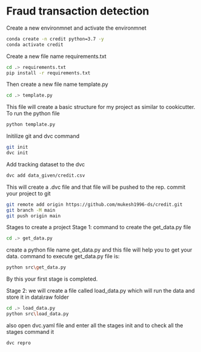 # Fraud transaction detection

Create a new environmnet and activate the environmnet 
```bash
conda create -n credit python=3.7 -y
conda activate credit
```
Create a new file name requirements.txt
```bash
cd .> requirements.txt
pip install -r requirements.txt
```
Then create a new file name template.py
```bash
cd .> template.py
```
This file will create a basic structure for my project as similar to cookicutter.
To run the python file 
```bash
python template.py
```
Initilize git and dvc command
```bash
git init
dvc init
```
Add tracking dataset to the dvc
```bash
dvc add data_given/credit.csv
```
This will create a .dvc file and that file will be pushed to the rep.
commit your project to git
```bash
git remote add origin https://github.com/mukesh1996-ds/credit.git
git branch -M main
git push origin main
```
Stages to create a project
Stage 1:
command to create the get_data.py file
```bash
cd .> get_data.py
```
create a python file name get_data.py and this file will help you to get your data.
command to execute get_data.py file is:  
```bash
python src\get_data.py
```
By this your first stage is completed.

Stage 2:
we will create a file called load_data.py which will run the data and store it in data\raw folder
```bash
cd .> load_data.py
python src\load_data.py
```
also open dvc.yaml file and enter all the stages init and to check all the stages 
command it 
```bash
dvc repro
```


